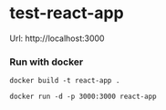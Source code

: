 # test-react-app

Url: http://localhost:3000

### Run with docker

```
docker build -t react-app .
```

```
docker run -d -p 3000:3000 react-app
```
